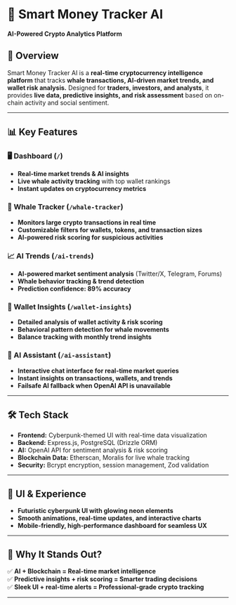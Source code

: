 # 🚀 Smart Money Tracker AI  
**AI-Powered Crypto Analytics Platform**  

## 🔹 Overview  
Smart Money Tracker AI is a **real-time cryptocurrency intelligence platform** that tracks **whale transactions, AI-driven market trends, and wallet risk analysis.** Designed for **traders, investors, and analysts**, it provides **live data, predictive insights, and risk assessment** based on on-chain activity and social sentiment.  

---

## 📊 Key Features  

### 🖥️ Dashboard (`/`)  
- **Real-time market trends & AI insights**  
- **Live whale activity tracking** with top wallet rankings  
- **Instant updates on cryptocurrency metrics**  

### 🐋 Whale Tracker (`/whale-tracker`)  
- **Monitors large crypto transactions in real time**  
- **Customizable filters for wallets, tokens, and transaction sizes**  
- **AI-powered risk scoring for suspicious activities**  

### 📈 AI Trends (`/ai-trends`)  
- **AI-powered market sentiment analysis** (Twitter/X, Telegram, Forums)  
- **Whale behavior tracking & trend detection**  
- **Prediction confidence: 89% accuracy**  

### 👤 Wallet Insights (`/wallet-insights`)  
- **Detailed analysis of wallet activity & risk scoring**  
- **Behavioral pattern detection for whale movements**  
- **Balance tracking with monthly trend insights**  

### 🤖 AI Assistant (`/ai-assistant`)  
- **Interactive chat interface for real-time market queries**  
- **Instant insights on transactions, wallets, and trends**  
- **Failsafe AI fallback when OpenAI API is unavailable**  

---

## 🛠️ Tech Stack  
- **Frontend:** Cyberpunk-themed UI with real-time data visualization  
- **Backend:** Express.js, PostgreSQL (Drizzle ORM)  
- **AI:** OpenAI API for sentiment analysis & risk scoring  
- **Blockchain Data:** Etherscan, Moralis for live whale tracking  
- **Security:** Bcrypt encryption, session management, Zod validation  

---

## 🎨 UI & Experience  
- **Futuristic cyberpunk UI with glowing neon elements**  
- **Smooth animations, real-time updates, and interactive charts**  
- **Mobile-friendly, high-performance dashboard for seamless UX**  

---

## 🚀 Why It Stands Out?  
✅ **AI + Blockchain = Real-time market intelligence**  
✅ **Predictive insights + risk scoring = Smarter trading decisions**  
✅ **Sleek UI + real-time alerts = Professional-grade crypto tracking**  

---

